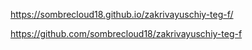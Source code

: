 https://sombrecloud18.github.io/zakrivayuschiy-teg-f/

https://github.com/sombrecloud18/zakrivayuschiy-teg-f
